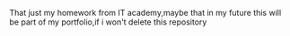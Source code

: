 That just my homework from IT academy,maybe that in my future this will be part of my portfolio,if i won't delete this repository
